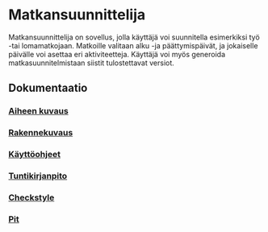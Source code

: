 # Matkansuunnittelija
Matkansuunnittelija on sovellus, jolla käyttäjä voi suunnitella esimerkiksi työ -tai lomamatkojaan. Matkoille valitaan alku -ja päättymispäivät, ja jokaiselle päivälle voi asettaa eri aktiviteetteja. Käyttäjä voi myös generoida matkasuunnitelmistaan siistit tulostettavat versiot.

## Dokumentaatio

### [Aiheen kuvaus](dokumentaatio/aiheenKuvausJaRakenne.md)

### [Rakennekuvaus](dokumentaatio/rakennekuvaus.md)

### [Käyttöohjeet](dokumentaatio/kayttoohjeet.md)

### [Tuntikirjanpito](dokumentaatio/tuntikirjanpito.md)

### [Checkstyle](https://htmlpreview.github.io/?https://github.com/Samppaa/Matkansuunnittelija/blob/master/dokumentaatio/checkstyle/checkstyle.html)

### [Pit](https://htmlpreview.github.io/?https://github.com/Samppaa/Matkansuunnittelija/blob/master/dokumentaatio/pit/index.html)
